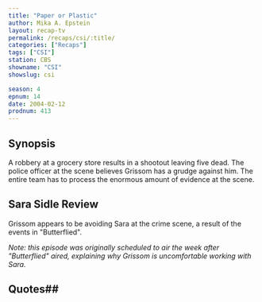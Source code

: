 ```yaml
---
title: "Paper or Plastic"
author: Mika A. Epstein
layout: recap-tv
permalink: /recaps/csi/:title/
categories: ["Recaps"]
tags: ["CSI"]
station: CBS
showname: "CSI"
showslug: csi

season: 4
epnum: 14  
date: 2004-02-12
prodnum: 413  
---
```


## Synopsis

A robbery at a grocery store results in a shootout leaving five dead. The police officer at the scene believes Grissom has a grudge against him. The entire team has to process the enormous amount of evidence at the scene.

## Sara Sidle Review

Grissom appears to be avoiding Sara at the crime scene, a result of the events in "Butterflied".

_Note: this episode was originally scheduled to air the week after "Butterflied" aired, explaining why Grissom is uncomfortable working with Sara._

## Quotes## 